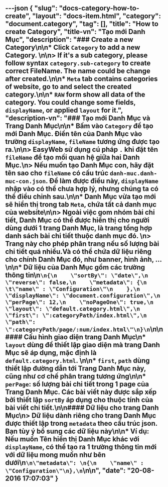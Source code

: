 ---json
{
    "slug": "docs-category-how-to-create",
    "layout": "docs-item.html",
    "category": "document.category",
    "tag": [],
    "title": "How to create Category",
    "title-vn": "Tạo mới Danh Mục",
    "description": "### Create a new Category\n\n* Click `Category` to add a new Category. \n\n> If it's a sub category, please follow syntax `category.sub-category` to create correct FileName. The name could be change after created.\n\n* `Meta` tab contains categories of website, go to and select the created category.\n\n* `RAW` form show all data of the category. You could change some fields, `displayName`, or applied `layout` for it.",
    "description-vn": "### Tạo mới Danh Mục và Trang Danh Mục\n\n* Bấm vào `Category` để tạo mới Danh Mục. Điền tên của Danh Mục vào trường `displayName`, `fileName` tương ứng được tạo ra.\n\n> EasyWeb sử dụng cú pháp `.` khi đặt tên `fileName` để tạo mối quan hệ giữa hai Danh Mục.\n> Nếu muốn tạo Danh Mục con, hãy đặt tên sao cho `fileName` có cấu trúc `danh-muc.danh-muc-con.json`. Để làm được điều này, `displayName` nhập vào có thể chưa hợp lý, nhưng chúng ta có thể điều chỉnh sau.\n\n* Danh Mục vừa tạo mới sẽ hiển thị trong tab `Meta`, chứa tất cả danh mục của website\n\n> Ngoài việc gom nhóm bài chi tiết, Danh Mục có thể được hiển thị cho người dùng dưới 1 trang Danh Mục, là trang tổng hợp danh sách bài chi tiết thuộc danh mục đó. \n> Trang này cho phép phân trang nếu số lượng bài chi tiết quá nhiều.Và có thể chứa dữ liệu riêng cho chính Danh Mục đó, như banner, hình ảnh, ... \n\n* Dữ liệu của Danh Mục gồm các trường thông tin\n```\n{\n    \"sortBy\": \"date\",\n    \"reverse\": false,\n    \"metadata\": {\n    \t\"name\" : \"Configuration\"\n    },\n    \"displayName\": \"document.configuration\",\n    \"perPage\": 12,\n    \"noPageOne\": true,\n    \"layout\": \"default.category.html\",\n    \"first\": \":categoryPath/index.html\",\n    \"path\": \":categoryPath/page/:num/index.html\"\n}\n```\n\n#### Cấu hình giao diện trang Danh Mục\n* `layout` dùng để thiết lập giao diện mà trang Danh Mục sẽ áp dụng, mặc định là `default.category.html`. \n\n* `first`, `path` dùng thiết lập đường dẫn tới Trang Danh Mục này, cũng như cơ chế phân trang tương ứng\n\n* `perPage`: số lượng bài chi tiết trong 1 page của Trang Danh Mục. Các bài viết này được sắp xếp bởi thiết lập `sortBy` áp dụng cho thuộc tính của bài viết chi tiết.\n\n#### Dữ liệu cho trang Danh Mục\n> Dữ liệu dành riêng cho trang Danh Mục được thiết lập trong `metadata` theo cấu trúc json. Bạn tùy ý bổ sung các dữ liệu này\n\n* Ví dụ: Nếu muốn Tên hiển thị Danh Mục khác với `displayName`, có thể tạo ra 1 trường thông tin mới với dữ liệu mong muốn như bên dưới\n```\n\"metadata\": \n{\n    \"name\" : \"Configuration\"\n},\n```\n\n",
    "date": "20-08-2016 17:07:03"
}
---
